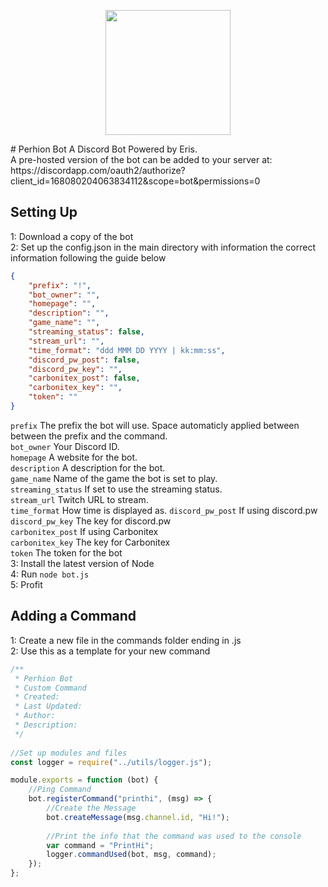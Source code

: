 <p align="center">
  <img src="https://github.com/perhion/perhionbot/blob/master/perhionbot.png?raw=true"/ height="200px" width="200px">
</p>
# Perhion Bot
A Discord Bot Powered by Eris.<br>
A pre-hosted version of the bot can be added to your server at:<br>
https://discordapp.com/oauth2/authorize?client_id=168080204063834112&scope=bot&permissions=0

## Setting Up
1: Download a copy of the bot<br>
2: Set up the config.json in the main directory with information the correct information following the guide below
```json
{
    "prefix": "!",
    "bot_owner": "",
    "homepage": "",
    "description": "",
    "game_name": "",
    "streaming_status": false,
    "stream_url": "",
    "time_format": "ddd MMM DD YYYY | kk:mm:ss",
    "discord_pw_post": false,
    "discord_pw_key": "",
    "carbonitex_post": false,
    "carbonitex_key": "",
    "token": ""
}
```
`prefix` The prefix the bot will use. Space automaticly applied between between the prefix and the command.<br>
`bot_owner` Your Discord ID.<br>
`homepage` A website for the bot.<br>
`description` A description for the bot.<br>
`game_name` Name of the game the bot is set to play.<br>
`streaming_status` If set to use the streaming status.<br>
`stream_url` Twitch URL to stream.<br>
`time_format` How time is displayed as.
`discord_pw_post` If using discord.pw<br>
`discord_pw_key` The key for discord.pw<br>
`carbonitex_post` If using Carbonitex<br>
`carbonitex_key` The key for Carbonitex<br>
`token` The token for the bot<br>
3: Install the latest version of Node<br>
4: Run `node bot.js`<br>
5: Profit
## Adding a Command
1: Create a new file in the commands folder ending in .js<br>
2: Use this as a template for your new command
```javascript
/**
 * Perhion Bot
 * Custom Command
 * Created:
 * Last Updated:
 * Author:
 * Description:
 */
 
//Set up modules and files
const logger = require("../utils/logger.js");

module.exports = function (bot) {
    //Ping Command
    bot.registerCommand("printhi", (msg) => {
        //Create the Message
        bot.createMessage(msg.channel.id, "Hi!");
        
        //Print the info that the command was used to the console
        var command = "PrintHi";
        logger.commandUsed(bot, msg, command);
    });
};
```
